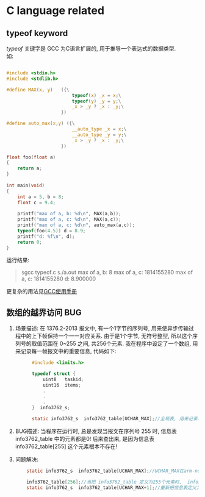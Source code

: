 # C language related

## typeof keyword
$typeof$ 关键字是 GCC 为C语言扩展的, 用于推导一个表达式的数据类型.  
如:

```C

#include <stdio.h>
#include <stdlib.h>

#define MAX(x, y)   ({\
                        typeof(x) _x = x;\
                        typeof(y) _y = y;\
                        _x > _y ? _x : _y;\
                    })

#define auto_max(x,y) ({\
                        __auto_type _x = x;\
                        __auto_type _y = y;\
                        _x > _y ? _x : _y;\
                    })

float foo(float a)
{
    return a;
}
                        
int main(void)
{
    int a = 5, b = 8;
    float c = 9.4;
    
    printf("max of a, b: %d\n", MAX(a,b));
    printf("max of a, c: %d\n", MAX(a,c));
    printf("max of a, c: %d\n", auto_max(a,c));
    typeof(foo(4.5)) d = 8.9;
    printf("d: %f\n", d);
    return 0;
}

```

运行结果:
>`$`gcc typeof.c
`$`./a.out
max of a, b: 8
max of a, c: 1814155280
max of a, c: 1814155280
d: 8.900000

更复杂的用法见[GCC使用手册](https://gcc.gnu.org/onlinedocs/gcc-5.3.0/gcc/Typeof.html)

## 数组的越界访问 BUG

1. 场景描述:  在 1376.2-2013 报文中, 有一个1字节的序列号, 用来使异步传输过程中的上下帧保持一个一一对应关系. 由于是1个字节, 无符号整型, 所以这个序列号的取值范围在 0~255 之间, 共256个元素.
      我在程序中设定了一个数组, 用来记录每一帧报文中的重要信息, 代码如下:
      ``` C
            #include <limits.h>

            typedef struct {
                uint8   taskid;
                uint16  items;
                .
                .
                .
            }  info3762_s;

            static info3762_s  info3762_table[UCHAR_MAX];//全局表, 用来记录发送报文中的重要信息, 以便对应答的报文进行拆解和存储

      ```

2. BUG描述: 当程序在运行时, 总是发现当报文在序列号 255 时, 信息表 info3762_table 中的元素都是0!  后来查出来,  是因为信息表 info3762_table[255]  这个元素根本不存在!
3. 问题解决:
    ```C
        static info3762_s  info3762_table[UCHAR_MAX];//UCHAR_MAX在arm-none-linux-gnueabi-gcc中的定义为 255, 所以数组info3762_table只有255个合法的元素, 根本不是期望的 256个元素

        info3762_table[256];//当把 info3762_table 定义为255个元素时,  info3762_table[256]是可以正确访问的,  不论是在上位机还是下位机, 这不得不说是一个陷阱.   之前我一直以为C语言有越界访问的控制, 现在看来就算有, 也并不完全可靠!
        static info3762_s  info3762_table[UCHAR_MAX+1];//重新把信息表定义为256个!!!
    ```